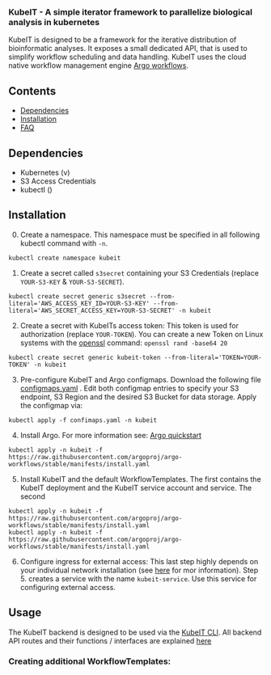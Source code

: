 ### KubeIT - A simple iterator framework to parallelize biological analysis in kubernetes

KubeIT is designed to be a framework for the iterative distribution of bioinformatic analyses. 
It exposes a small dedicated API, that is used to simplify workflow scheduling and data handling.
KubeIT uses the cloud native workflow management engine [Argo workflows](https://github.com/argoproj/argo-workflows).


## Contents
- [Dependencies](#dependencies)
- [Installation](#installation)
- [FAQ](#faq)


## Dependencies

- Kubernetes (v)
- S3 Access Credentials
- kubectl ()

## Installation

0. Create a namespace. This namespace must be specified in all following kubectl command with `-n`.
```
kubectl create namespace kubeit
```

1. Create a secret called `s3secret` containing your S3 Credentials (replace `YOUR-S3-KEY` & `YOUR-S3-SECRET`).

```
kubectl create secret generic s3secret --from-literal='AWS_ACCESS_KEY_ID=YOUR-S3-KEY' --from-literal='AWS_SECRET_ACCESS_KEY=YOUR-S3-SECRET' -n kubeit
```

2. Create a secret with KubeITs access token: This token is used for authorization (replace `YOUR-TOKEN`). You can create a new Token on Linux systems with the [openssl](https://www.openssl.org/) command: `openssl rand -base64 20`

```
kubectl create secret generic kubeit-token --from-literal='TOKEN=YOUR-TOKEN' -n kubeit
```

3. Pre-configure KubeIT and Argo configmaps. Download the following file [configmaps.yaml]() . Edit both configmap entries to specify your S3 endpoint, S3 Region and the desired S3 Bucket for data storage. Apply the configmap via:

```
kubectl apply -f confimaps.yaml -n kubeit
```

4. Install Argo. For more information see: [Argo quickstart](https://github.com/argoproj/argo-workflows/blob/master/docs/quick-start.md)

```
kubectl apply -n kubeit -f https://raw.githubusercontent.com/argoproj/argo-workflows/stable/manifests/install.yaml
```

5. Install KubeIT and the default WorkflowTemplates. The first contains the KubeIT deployment and the KubeIT service account and service. The second

```
kubectl apply -n kubeit -f https://raw.githubusercontent.com/argoproj/argo-workflows/stable/manifests/install.yaml
kubectl apply -n kubeit -f https://raw.githubusercontent.com/argoproj/argo-workflows/stable/manifests/install.yaml
```

6. Configure ingress for external access: This last step highly depends on your individual network installation (see [here](https://kubernetes.io/docs/concepts/services-networking/ingress/) for mor information). 
Step 5. creates a service with the name `kubeit-service`. Use this service for configuring external access.
   
## Usage

The KubeIT backend is designed to be used via the [KubeIT CLI](). All backend API routes and their functions / interfaces are explained [here](/tree/dev/API/router/APIDocumentation.md)

### Creating additional WorkflowTemplates:




